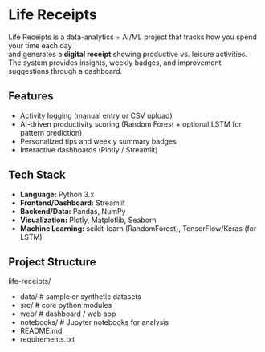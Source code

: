 # Life Receipts

Life Receipts is a data-analytics + AI/ML project that tracks how you spend your time each day  
and generates a **digital receipt** showing productive vs. leisure activities.  
The system provides insights, weekly badges, and improvement suggestions through a dashboard.

## Features
- Activity logging (manual entry or CSV upload)
- AI-driven productivity scoring (Random Forest + optional LSTM for pattern prediction)
- Personalized tips and weekly summary badges
- Interactive dashboards (Plotly / Streamlit)

## Tech Stack
- **Language:** Python 3.x
- **Frontend/Dashboard:** Streamlit
- **Backend/Data:** Pandas, NumPy
- **Visualization:** Plotly, Matplotlib, Seaborn
- **Machine Learning:** scikit-learn (RandomForest), TensorFlow/Keras (for LSTM)

## Project Structure
life-receipts/
- data/ # sample or synthetic datasets
- src/ # core python modules
- web/ # dashboard / web app
- notebooks/ # Jupyter notebooks for analysis
- README.md
- requirements.txt
